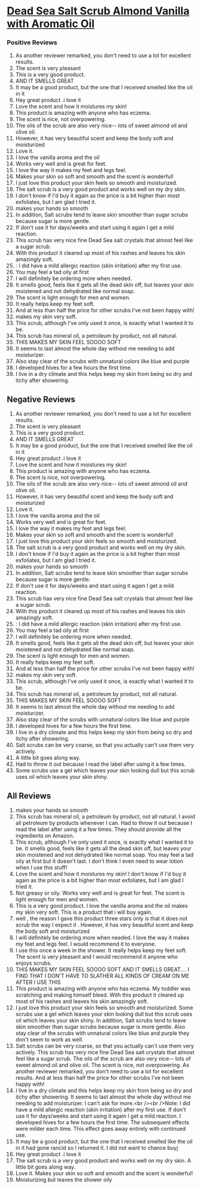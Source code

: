 # [Dead Sea Salt Scrub Almond Vanilla with Aromatic Oil](https://products.checkmycream.com/products/Dead-Sea-Salt-Scrub-Almond-Vanilla-with-Aromatic-Oil.html)

### Positive Reviews

<ol>
      <li>As another reviewer remarked, you don&#x27;t need to use a lot for excellent results.  </li>
      <li>The scent is very pleasant</li>
      <li>This is a very good product.  </li>
      <li>AND IT SMELLS GREAT</li>
      <li>It may be a good product, but the one that I received smelled like the oil in it</li>
      <li>Hey great product .i love it</li>
      <li>Love the scent and how it moistures my skin!</li>
      <li>This product is amazing with anyone who has eczema.</li>
      <li>The scent is nice, not overpowering.  </li>
      <li>The oils of the scrub are also very nice-- lots of sweet almond oil and  olive oil.  </li>
      <li>However, it has very beautiful scent and keep the body soft and moisturized</li>
      <li>Love it.  </li>
      <li>I love the vanilla aroma and the oil</li>
      <li>Works very well and is great for feet.</li>
      <li>I love the way it makes my feet and legs feel.  </li>
      <li>Makes your skin so soft and smooth and the scent is wonderful!</li>
      <li>I just love this product your skin feels so smooth and moisturized.</li>
      <li>The salt scrub is a very good product and works well on my dry skin.</li>
      <li>I don&#x27;t know if I&#x27;d buy it again as the price is a bit higher than most exfoliates, but I am glad I tried it.</li>
      <li>makes your hands so smooth</li>
      <li>In addition, Salt scrubs tend to leave skin smoother than sugar scrubs because sugar is more gentle.</li>
      <li>If don&#x27;t use it for days/weeks and start using it again I get a mild reaction.</li>
      <li>This scrub has very nice fine Dead Sea salt crystals that almost feel like a sugar scrub.  </li>
      <li>With this product it cleared up most of his rashes and leaves his skin amazingly soft.</li>
      <li>: I did have a mild allergic reaction (skin irritation) after my first use.</li>
      <li>You may feel a tad oily at first</li>
      <li>I will definitely be ordering more when needed.  </li>
      <li>It smells good, feels like it gets all the dead skin off, but leaves your skin moistened and not dehydrated like normal soap.</li>
      <li>The scent is light enough for men and women.</li>
      <li>It really helps keep my feet soft.</li>
      <li>And at less than half the price for other scrubs I&#x27;ve not been happy with!</li>
      <li>makes my skin very soft.  </li>
      <li>This scrub, although I&#x27;ve only used it once, is exactly what I wanted it to be.</li>
      <li>This scrub has mineral oil, a petroleum by product, not all natural.</li>
      <li>THIS MAKES MY SKIN FEEL SOOOO SOFT</li>
      <li>It seems to last almost the whole day without me needing to add moisturizer.</li>
      <li>Also stay clear of the scrubs with unnatural colors like blue and purple</li>
      <li>I developed hives for a few hours the first time.</li>
      <li>I live in a dry climate and this helps keep my skin from being so dry and itchy after showering.</li>
</ol>


<h2>Negative Reviews</h2>
<ol>
<li> As another reviewer remarked, you don&#x27;t need to use a lot for excellent results.  </li>
<li> The scent is very pleasant</li>
<li> This is a very good product.  </li>
<li> AND IT SMELLS GREAT</li>
<li> It may be a good product, but the one that I received smelled like the oil in it</li>
<li> Hey great product .i love it</li>
<li> Love the scent and how it moistures my skin!</li>
<li> This product is amazing with anyone who has eczema.</li>
<li> The scent is nice, not overpowering.  </li>
<li> The oils of the scrub are also very nice-- lots of sweet almond oil and  olive oil.  </li>
<li> However, it has very beautiful scent and keep the body soft and moisturized</li>
<li> Love it.  </li>
<li> I love the vanilla aroma and the oil</li>
<li> Works very well and is great for feet.</li>
<li> I love the way it makes my feet and legs feel.  </li>
<li> Makes your skin so soft and smooth and the scent is wonderful!</li>
<li> I just love this product your skin feels so smooth and moisturized.</li>
<li> The salt scrub is a very good product and works well on my dry skin.</li>
<li> I don&#x27;t know if I&#x27;d buy it again as the price is a bit higher than most exfoliates, but I am glad I tried it.</li>
<li> makes your hands so smooth</li>
<li> In addition, Salt scrubs tend to leave skin smoother than sugar scrubs because sugar is more gentle.</li>
<li> If don&#x27;t use it for days/weeks and start using it again I get a mild reaction.</li>
<li> This scrub has very nice fine Dead Sea salt crystals that almost feel like a sugar scrub.  </li>
<li> With this product it cleared up most of his rashes and leaves his skin amazingly soft.</li>
<li> : I did have a mild allergic reaction (skin irritation) after my first use.</li>
<li> You may feel a tad oily at first</li>
<li> I will definitely be ordering more when needed.  </li>
<li> It smells good, feels like it gets all the dead skin off, but leaves your skin moistened and not dehydrated like normal soap.</li>
<li> The scent is light enough for men and women.</li>
<li> It really helps keep my feet soft.</li>
<li> And at less than half the price for other scrubs I&#x27;ve not been happy with!</li>
<li> makes my skin very soft.  </li>
<li> This scrub, although I&#x27;ve only used it once, is exactly what I wanted it to be.</li>
<li> This scrub has mineral oil, a petroleum by product, not all natural.</li>
<li> THIS MAKES MY SKIN FEEL SOOOO SOFT</li>
<li> It seems to last almost the whole day without me needing to add moisturizer.</li>
<li> Also stay clear of the scrubs with unnatural colors like blue and purple</li>
<li> I developed hives for a few hours the first time.</li>
<li> I live in a dry climate and this helps keep my skin from being so dry and itchy after showering.</li>
<li> Salt scrubs can be very coarse, so that you actually can&#x27;t use them very actively.  </li>
<li> A little bit goes along way.</li>
<li> Had to throw it out because I read the label after using it a few times.</li>
<li> Some scrubs use a gel which leaves your skin looking dull but this scrub uses oil which leaves your skin shiny.</li>
</ol>

<h2>All Reviews</h2>

<ol>
    <li> makes your hands so smooth</li>
    <li> This scrub has mineral oil, a petroleum by product, not all natural. I avoid all petroleum by products whenever I can. Had to throw it out because I read the label after using it a few times. They should provide all the ingredients on Amazon.</li>
    <li> This scrub, although I&#x27;ve only used it once, is exactly what I wanted it to be. It smells good, feels like it gets all the dead skin off, but leaves your skin moistened and not dehydrated like normal soap. You may feel a tad oily at first but it doesn&#x27;t last. I don&#x27;t think I even need to wear lotion when I use this stuff!</li>
    <li> Love the scent and how it moistures my skin! I don&#x27;t know if I&#x27;d buy it again as the price is a bit higher than most exfoliates, but I am glad I tried it.</li>
    <li> Not greasy or oily. Works very well and is great for feet. The scent is light enough for men and women.</li>
    <li> This is a very good product.  I love the vanilla aroma and the oil makes my skin very soft.  This is a product that i will buy again.</li>
    <li> well , the reason I gave this product three stars only is that it does not scrub the way I expect it . However, it has very beautiful scent and keep the body soft and moisturized</li>
    <li> I will definitely be ordering more when needed.  I love the way it makes my feet and legs feel.  I would recommend it to everyone.</li>
    <li> I use this once a week in the shower. It really helps keep my feet soft. The scent is very pleasant and I would recommend it anyone who enjoys scrubs.</li>
    <li> THIS MAKES MY SKIN FEEL SOOOO SOFT AND IT SMELLS GREAT.... I FIND THAT I DON&#x27;T HAVE TO SLATHER ALL KINDS OF CREAM ON ME AFTER I USE THIS</li>
    <li> This product is amazing with anyone who has eczema. My toddler was scratching and making himself bleed. With this product it cleared up most of his rashes and leaves his skin amazingly soft.</li>
    <li> I just love this product your skin feels so smooth and moisturized. Some scrubs use a gel which leaves your skin looking dull but this scrub uses oil which leaves your skin shiny. In addition, Salt scrubs tend to leave skin smoother than sugar scrubs because sugar is more gentle. Also stay clear of the scrubs with unnatural colors like blue and purple they don&#x27;t seem to work as well.</li>
    <li> Salt scrubs can be very coarse, so that you actually can&#x27;t use them very actively.  This scrub has very nice fine Dead Sea salt crystals that almost feel like a sugar scrub.  The oils of the scrub are also very nice-- lots of sweet almond oil and  olive oil.  The scent is nice, not overpowering.  As another reviewer remarked, you don&#x27;t need to use a lot for excellent results.  And at less than half the price for other scrubs I&#x27;ve not been happy with!</li>
    <li> I live in a dry climate and this helps keep my skin from being so dry and itchy after showering. It seems to last almost the whole day without me needing to add moisturizer. I can&#x27;t ask for more.&lt;br /&gt;&lt;br /&gt;Note: I did have a mild allergic reaction (skin irritation) after my first use. If don&#x27;t use it for days/weeks and start using it again I get a mild reaction. I developed hives for a few hours the first time. The subsequent effects were milder each time. This effect goes away entirely with continued use.</li>
    <li> It may be a good product, but the one that I received smelled like the oil in it had gone rancid so I returned it.  I did not want to chance buyj</li>
    <li> Hey great product .i love it</li>
    <li> The salt scrub is a very good product and works well on my dry skin. A little bit goes along way.</li>
    <li> Love it.  Makes your skin so soft and smooth and the scent is wonderful!</li>
    <li> Moisturizing but leaves the shower oily</li>
</ol>




